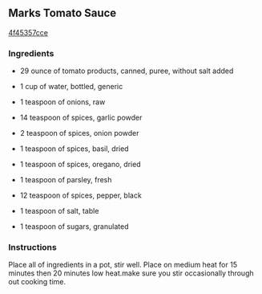 ## Marks Tomato Sauce

[4f45357cce](http://www.food.com/recipe/marks-tomato-sauce-460789)

### Ingredients

 - 29 ounce of tomato products, canned, puree, without salt added

 - 1 cup of water, bottled, generic

 - 1 teaspoon of onions, raw

 - 14 teaspoon of spices, garlic powder

 - 2 teaspoon of spices, onion powder

 - 1 teaspoon of spices, basil, dried

 - 1 teaspoon of spices, oregano, dried

 - 1 teaspoon of parsley, fresh

 - 12 teaspoon of spices, pepper, black

 - 1 teaspoon of salt, table

 - 1 teaspoon of sugars, granulated

### Instructions

Place all of ingredients in a pot, stir well. Place on medium heat for 15 minutes then 20 minutes low heat.make sure you stir occasionally through out cooking time.